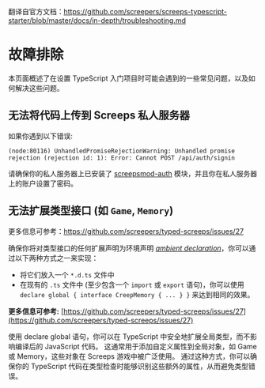 翻译自官方文档：https://github.com/screepers/screeps-typescript-starter/blob/master/docs/in-depth/troubleshooting.md
# 故障排除

本页面概述了在设置 TypeScript 入门项目时可能会遇到的一些常见问题，以及如何解决这些问题。

## 无法将代码上传到 Screeps 私人服务器

如果你遇到以下错误:

```text
(node:80116) UnhandledPromiseRejectionWarning: Unhandled promise rejection (rejection id: 1): Error: Cannot POST /api/auth/signin
```

请确保你的私人服务器上已安装了 [screepsmod-auth](https://github.com/ScreepsMods/screepsmod-auth) 模块，并且你在私人服务器上的账户设置了密码。

## 无法扩展类型接口 \(如 `Game`, `Memory`\)

更多信息可参考：https://github.com/screepers/typed-screeps/issues/27

确保你将对类型接口的任何扩展声明为环境声明 [_ambient declaration_](https://stackoverflow.com/a/40916055)，你可以通过以下两种方式之一来实现：

* 将它们放入一个 `*.d.ts` 文件中
* 在现有的 `.ts` 文件中 \(至少包含一个 `import` 或 `export` 语句\)，你可以使用 `declare global { interface CreepMemory { ... } }` 来达到相同的效果。

**更多信息可参考:** [https://github.com/screepers/typed-screeps/issues/27](https://github.com/screepers/typed-screeps/issues/27)

使用 declare global 语句，你可以在 TypeScript 中安全地扩展全局类型，而不影响编译后的 JavaScript 代码。
这通常用于添加自定义属性到全局对象，如 Game 或 Memory，这些对象在 Screeps 游戏中被广泛使用。
通过这种方式，你可以确保你的 TypeScript 代码在类型检查时能够识别这些额外的属性，从而避免类型错误。


